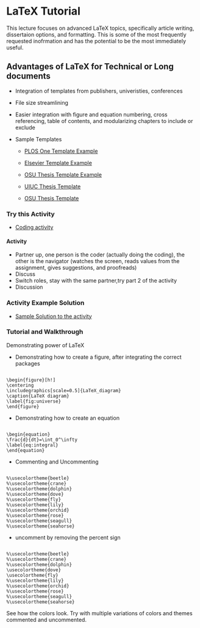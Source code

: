 # **LaTeX Tutorial**

This lecture focuses on advanced LaTeX topics, specifically article writing, dissertaion options, and formatting. This is some of the most frequently requested inofrmation
and has the potential to be the most immediately useful.

## **Advantages of LaTeX for Technical or Long documents**
* Integration of templates from publishers, univeristies, conferences
* File size streamlining
* Easier integration with figure and equation numbering, cross referencing, table of contents, and modularizing chapters to include or exclude

* Sample Templates
  * [PLOS One Template Example](https://www.youtube.com/watch?v=2IpdTQhj6cg&ab_channel=AshleeN.FordVersypt)

  * [Elsevier Template Example](https://www.youtube.com/watch?v=vO9O7Nuk0XM&ab_channel=AshleeN.FordVersypt)
  
  * [OSU Thesis Template Example](https://www.youtube.com/watch?v=gHp1IWxEink&ab_channel=AshleeN.FordVersypt)
  
  * [UIUC Thesis Template](https://github.com/bardsoftware/template-thes-uiuc)

  * [OSU Thesis Template](https://github.com/mitchute/OSULaTeXTheisTemplate)
 
### **Try this Activity**
* [Coding activity](https://github.com/ashleefv/ApplNumComp/blob/master/LaTeX%20basics%20activity.pdf)
  
#### Activity
* Partner up, one person is the coder (actually doing the coding), the other is the navigator (watches the screen, reads values from the assignment, gives suggestions, and proofreads)
* Discuss
* Switch roles, stay with the same partner,try part 2 of the activity
* Discussion

### **Activity Example Solution**
* [Sample Solution to the activity](https://www.youtube.com/watch?v=KSrDadBdp7w&feature=emb_title&ab_channel=AshleeN.FordVersypt)

### **Tutorial and Walkthrough**
Demonstrating power of LaTeX

* Demonstrating how to create a figure, after integrating the correct packages
<code>
\begin{figure}[h!]
\centering
\includegraphics[scale=0.5]{LaTeX_diagram}
\caption{LaTeX diagram}
\label{fig:universe}
\end{figure}
</code>

* Demonstrating how to create an equation

<code>
\begin{equation}
\frac{d}{dt}=\int_0^\infty
\label{eq:integral}
\end{equation}
</code>

* Commenting and Uncommenting

<code>
%\usecolortheme{beetle}
%\usecolortheme{crane}
%\usecolortheme{dolphin}
%\usecolortheme{dove}
%\usecolortheme{fly}
%\usecolortheme{lily}
%\usecolortheme{orchid}
%\usecolortheme{rose}
%\usecolortheme{seagull}
%\usecolortheme{seahorse}
</code>

* uncomment by removing the percent sign
<code>
%\usecolortheme{beetle}
%\usecolortheme{crane}
%\usecolortheme{dolphin}
\usecolortheme{dove}
\usecolortheme{fly}
%\usecolortheme{lily}
%\usecolortheme{orchid}
%\usecolortheme{rose}
%\usecolortheme{seagull}
%\usecolortheme{seahorse}
</code>

See how the colors look. 
Try with multiple variations of colors and themes commented and uncommented. 
